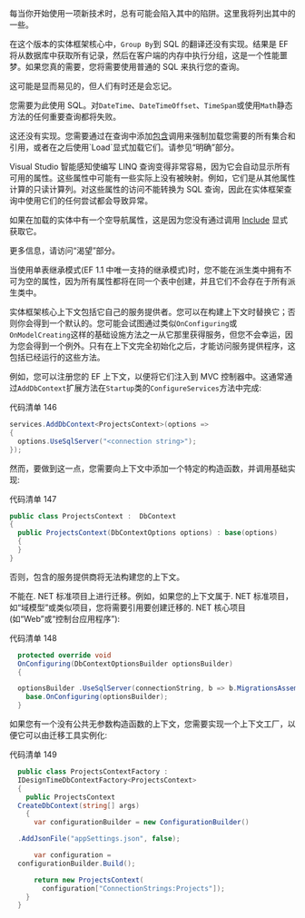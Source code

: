 每当你开始使用一项新技术时，总有可能会陷入其中的陷阱。这里我将列出其中的一些。

在这个版本的实体框架核心中，`Group By`到 SQL 的翻译还没有实现。结果是 EF 将从数据库中获取所有记录，然后在客户端的内存中执行分组，这是一个性能噩梦。如果您真的需要，您将需要使用普通的 SQL 来执行您的查询。

这可能是显而易见的，但人们有时还是会忘记。

您需要为此使用 SQL。对`DateTime`、`DateTimeOffset`、`TimeSpan`或使用`Math`静态方法的任何重要查询都将失败。

这还没有实现。您需要通过在查询中添加[包含](https://msdn.microsoft.com/en-us/library/gg671236(v=vs.103).aspx)调用来强制加载您需要的所有集合和引用，或者在之后使用`Load`显式加载它们。请参见“明确”部分。

Visual Studio 智能感知使编写 LINQ 查询变得非常容易，因为它会自动显示所有可用的属性。这些属性中可能有一些实际上没有被映射。例如，它们是从其他属性计算的只读计算列。对这些属性的访问不能转换为 SQL 查询，因此在实体框架查询中使用它们的任何尝试都会导致异常。

如果在加载的实体中有一个空导航属性，这是因为您没有通过调用 [Include](https://msdn.microsoft.com/en-us/library/gg671236(v=vs.103).aspx) 显式获取它。

更多信息，请访问“渴望”部分。

当使用单表继承模式(EF 1.1 中唯一支持的继承模式)时，您不能在派生类中拥有不可为空的属性，因为所有属性都将在同一个表中创建，并且它们不会存在于所有派生类中。

实体框架核心上下文包括它自己的服务提供者。您可以在构建上下文时替换它；否则你会得到一个默认的。您可能会试图通过类似`OnConfiguring`或`OnModelCreating`这样的基础设施方法之一从它那里获得服务，但您不会幸运，因为您会得到一个例外。只有在上下文完全初始化之后，才能访问服务提供程序，这包括已经运行的这些方法。

例如，您可以注册您的 EF 上下文，以便将它们注入到 MVC 控制器中。这通常通过`AddDbContext`扩展方法在`Startup`类的`ConfigureServices`方法中完成:

代码清单 146

```cs
services.AddDbContext<ProjectsContext>(options =>
{
  options.UseSqlServer("<connection string>");
});

```

然而，要做到这一点，您需要向上下文中添加一个特定的构造函数，并调用基础实现:

代码清单 147

```cs
public class ProjectsContext :  DbContext
{
  public ProjectsContext(DbContextOptions options) : base(options)
  {
  }
}

```

否则，包含的服务提供商将无法构建您的上下文。

不能在. NET 标准项目上进行迁移。例如，如果您的上下文属于. NET 标准项目，如“域模型”或类似项目，您将需要引用要创建迁移的. NET 核心项目(如“Web”或“控制台应用程序”):

代码清单 148

```cs
  protected override void
  OnConfiguring(DbContextOptionsBuilder optionsBuilder)
  {

  optionsBuilder .UseSqlServer(connectionString, b => b.MigrationsAssembly("Web"));
    base.OnConfiguring(optionsBuilder);
  }

```

如果您有一个没有公共无参数构造函数的上下文，您需要实现一个上下文工厂，以便它可以由迁移工具实例化:

代码清单 149

```cs
  public class ProjectsContextFactory :
  IDesignTimeDbContextFactory<ProjectsContext>
  {
    public ProjectsContext
  CreateDbContext(string[] args)
    {
      var configurationBuilder = new ConfigurationBuilder()

  .AddJsonFile("appSettings.json", false);

      var configuration =
  configurationBuilder.Build();

      return new ProjectsContext(
        configuration["ConnectionStrings:Projects"]);
    }
  }

```